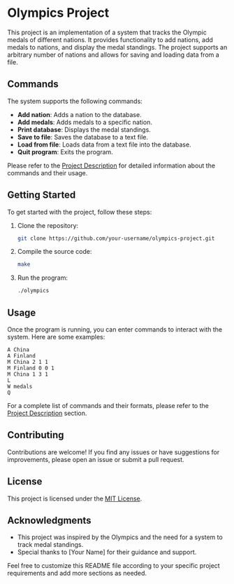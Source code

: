 # Olympics Project

This project is an implementation of a system that tracks the Olympic medals of different nations. It provides functionality to add nations, add medals to nations, and display the medal standings. The project supports an arbitrary number of nations and allows for saving and loading data from a file.

## Commands

The system supports the following commands:

- **Add nation**: Adds a nation to the database.
- **Add medals**: Adds medals to a specific nation.
- **Print database**: Displays the medal standings.
- **Save to file**: Saves the database to a text file.
- **Load from file**: Loads data from a text file into the database.
- **Quit program**: Exits the program.

Please refer to the [Project Description](#olympics-project) for detailed information about the commands and their usage.

## Getting Started

To get started with the project, follow these steps:

1. Clone the repository:

   ```bash
   git clone https://github.com/your-username/olympics-project.git
   ```

2. Compile the source code:

   ```bash
   make
   ```

3. Run the program:

   ```bash
   ./olympics
   ```

## Usage

Once the program is running, you can enter commands to interact with the system. Here are some examples:

```plaintext
A China
A Finland
M China 2 1 1
M Finland 0 0 1
M China 1 3 1
L
W medals
Q
```

For a complete list of commands and their formats, please refer to the [Project Description](#olympics-project) section.

## Contributing

Contributions are welcome! If you find any issues or have suggestions for improvements, please open an issue or submit a pull request.

## License

This project is licensed under the [MIT License](LICENSE).

## Acknowledgments

- This project was inspired by the Olympics and the need for a system to track medal standings.
- Special thanks to [Your Name] for their guidance and support.

Feel free to customize this README file according to your specific project requirements and add more sections as needed.
